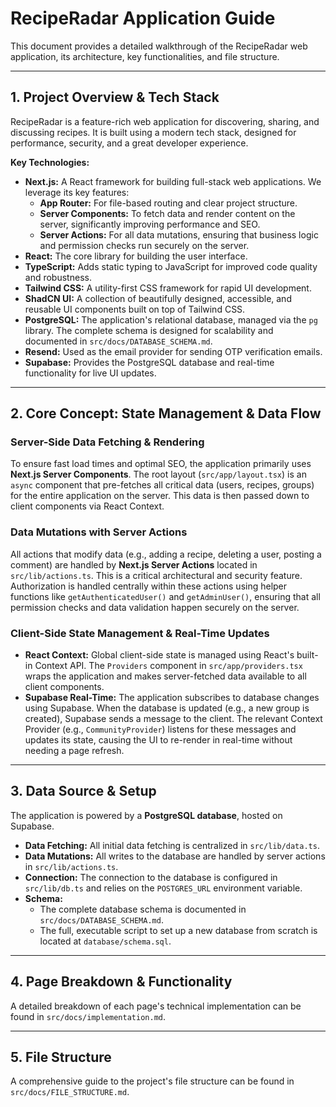 
# RecipeRadar Application Guide

This document provides a detailed walkthrough of the RecipeRadar web application, its architecture, key functionalities, and file structure.

---

## 1. Project Overview & Tech Stack

RecipeRadar is a feature-rich web application for discovering, sharing, and discussing recipes. It is built using a modern tech stack, designed for performance, security, and a great developer experience.

**Key Technologies:**

-   **Next.js:** A React framework for building full-stack web applications. We leverage its key features:
    -   **App Router:** For file-based routing and clear project structure.
    -   **Server Components:** To fetch data and render content on the server, significantly improving performance and SEO.
    -   **Server Actions:** For all data mutations, ensuring that business logic and permission checks run securely on the server.
-   **React:** The core library for building the user interface.
-   **TypeScript:** Adds static typing to JavaScript for improved code quality and robustness.
-   **Tailwind CSS:** A utility-first CSS framework for rapid UI development.
-   **ShadCN UI:** A collection of beautifully designed, accessible, and reusable UI components built on top of Tailwind CSS.
-   **PostgreSQL:** The application's relational database, managed via the `pg` library. The complete schema is designed for scalability and documented in `src/docs/DATABASE_SCHEMA.md`.
-   **Resend:** Used as the email provider for sending OTP verification emails.
-   **Supabase:** Provides the PostgreSQL database and real-time functionality for live UI updates.

---

## 2. Core Concept: State Management & Data Flow

### Server-Side Data Fetching & Rendering

To ensure fast load times and optimal SEO, the application primarily uses **Next.js Server Components**. The root layout (`src/app/layout.tsx`) is an `async` component that pre-fetches all critical data (users, recipes, groups) for the entire application on the server. This data is then passed down to client components via React Context.

### Data Mutations with Server Actions

All actions that modify data (e.g., adding a recipe, deleting a user, posting a comment) are handled by **Next.js Server Actions** located in `src/lib/actions.ts`. This is a critical architectural and security feature. Authorization is handled centrally within these actions using helper functions like `getAuthenticatedUser()` and `getAdminUser()`, ensuring that all permission checks and data validation happen securely on the server.

### Client-Side State Management & Real-Time Updates

-   **React Context:** Global client-side state is managed using React's built-in Context API. The `Providers` component in `src/app/providers.tsx` wraps the application and makes server-fetched data available to all client components.
-   **Supabase Real-Time:** The application subscribes to database changes using Supabase. When the database is updated (e.g., a new group is created), Supabase sends a message to the client. The relevant Context Provider (e.g., `CommunityProvider`) listens for these messages and updates its state, causing the UI to re-render in real-time without needing a page refresh.

---

## 3. Data Source & Setup

The application is powered by a **PostgreSQL database**, hosted on Supabase.

-   **Data Fetching:** All initial data fetching is centralized in `src/lib/data.ts`.
-   **Data Mutations:** All writes to the database are handled by server actions in `src/lib/actions.ts`.
-   **Connection:** The connection to the database is configured in `src/lib/db.ts` and relies on the `POSTGRES_URL` environment variable.
-   **Schema:**
    -   The complete database schema is documented in `src/docs/DATABASE_SCHEMA.md`.
    -   The full, executable script to set up a new database from scratch is located at `database/schema.sql`.

---

## 4. Page Breakdown & Functionality

A detailed breakdown of each page's technical implementation can be found in `src/docs/implementation.md`.

---

## 5. File Structure

A comprehensive guide to the project's file structure can be found in `src/docs/FILE_STRUCTURE.md`.
